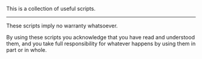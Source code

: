 This is a collection of useful scripts.


----
These scripts imply no warranty whatsoever.

By using these scripts you acknowledge that you have read and understood them, and you take full responsibility for whatever happens by using them in part or in whole.